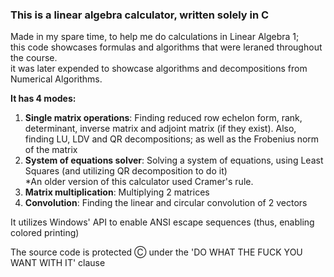 ### This is a linear algebra calculator, written solely in C

Made in my spare time, to help me do calculations in Linear Algebra 1;  
this code showcases formulas and algorithms that were leraned throughout the course.  
it was later expended to showcase algorithms and decompositions from Numerical Algorithms.  
  
**It has 4 modes:**
1. **Single matrix operations**: Finding reduced row echelon form, rank, determinant, inverse matrix and adjoint matrix (if they exist).
Also, finding LU, LDV and QR decompositions; as well as the Frobenius norm of the matrix
2. **System of equations solver**: Solving a system of equations, using Least Squares (and utilizing QR decomposition to do it)  
*An older version of this calculator used Cramer's rule.
3. **Matrix multiplication**: Multiplying 2 matrices
4. **Convolution**: Finding the linear and circular convolution of 2 vectors  
  
It utilizes Windows' API to enable ANSI escape sequences (thus, enabling colored printing)
  
The source code is protected Ⓒ under the 'DO WHAT THE FUCK YOU WANT WITH IT' clause
